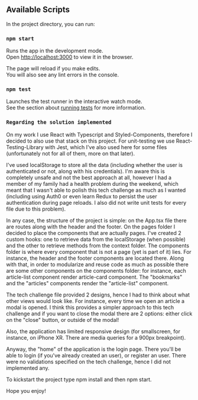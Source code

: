 ## Available Scripts

In the project directory, you can run:

### `npm start`

Runs the app in the development mode.\
Open [http://localhost:3000](http://localhost:3000) to view it in the browser.

The page will reload if you make edits.\
You will also see any lint errors in the console.

### `npm test`

Launches the test runner in the interactive watch mode.\
See the section about [running tests](https://facebook.github.io/create-react-app/docs/running-tests) for more information.

### `Regarding the solution implemented`

On my work I use React with Typescript and Styled-Components, therefore I decided to also use that stack on this project.
For unit-testing we use React-Testing-Library with Jest, which I've also used here for some files (unfortunately not for all of them, more on that later).

I've used localStorage to store all the data (including whether the user is authenticated or not, along with his credentials). I'm aware this is completely unsafe and not the best approach at all, however I had a member of my family had a health problem during the weekend, which meant that I wasn't able to polish this tech challenge as much as I wanted (including using Auth0 or even learn Redux to persist the user authentication during page reloads. I also did not write unit tests for every file due to this problem).

In any case, the structure of the project is simple: on the App.tsx file there are routes along with the header and the footer.
On the pages folder I decided to place the components that are actually pages.
I've created 2 custom hooks: one to retrieve data from the localStorage (when possible) and the other to retrieve methods from the context folder.
The components folder is where every component that is not a page (yet is part of it) lies.
For instance, the header and the footer components are located there.
Along with that, in order to modularize and reuse code as much as possible there are some other components on the components folder: for instance, each article-list component render article-card component. 
The "bookmarks" and the "articles" components render the "article-list" component.

The tech challenge file provided 2 designs, hence I had to think about what other views would look like. For instance, every time we open an article a modal is opened. I think this provides a simpler approach to this tech challenge and if you want to close the modal there are 2 options: either click on the "close" button, or outside of the modal!

Also, the application has limited responsive design (for smallscreen, for instance, on iPhone XR. There are media queries for a 900px breakpoint).

Anyway, the "home" of the application is the login page. There you'll be able to login (if you've already created an user), or register an user.
There were no validations specified on the tech challenge, hence I did not implemented any.

To kickstart the project type npm install and then npm start.

Hope you enjoy!